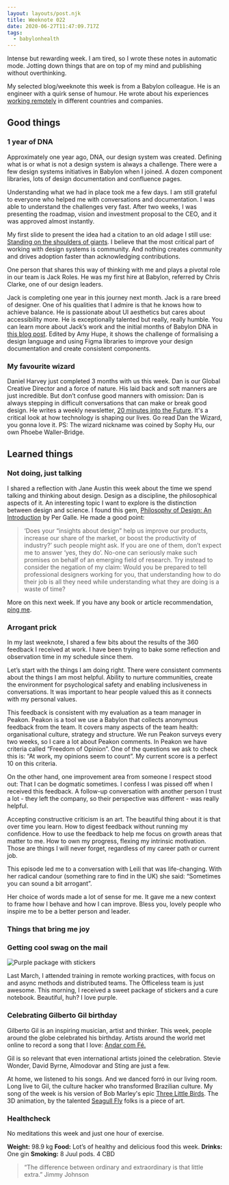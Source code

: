 ```yaml
---
layout: layouts/post.njk
title: Weeknote 022
date: 2020-06-27T11:47:09.717Z
tags:
  - babylonhealth
---
```

Intense but rewarding week. I am tired, so I wrote these notes in automatic mode. Jotting down things that are on top of my mind and publishing without overthinking. 

My selected blog/weeknote this week is from a Babylon colleague. He is an engineer with a quirk sense of humour. He wrote about his experiences [working remotely](https://www.mrlee.dev/personal/on-working-remotely/) in different countries and companies.

## Good things

### 1 year of DNA

Approximately one year ago, DNA, our design system was created. Defining what is or what is not a design system is always a challenge. There were a few design systems initiatives in Babylon when I joined. A dozen component libraries, lots of design documentation and confluence pages.

Understanding what we had in place took me a few days. I am still grateful to everyone who helped me with conversations and documentation. I was able to understand the challenges very fast. After two weeks, I was presenting the roadmap, vision and investment proposal to the CEO, and it was approved almost instantly.

My first slide to present the idea had a citation to an old adage I still use: [Standing on the shoulders of giants](https://en.wikipedia.org/wiki/Standing_on_the_shoulders_of_giants). I believe that the most critical part of working with design systems is community. And nothing creates community and drives adoption faster than acknowledging contributions.

One person that shares this way of thinking with me and plays a pivotal role in our team is Jack Roles. He was my first hire at Babylon, referred by Chris Clarke, one of our design leaders.

Jack is completing one year in this journey next month. Jack is a rare breed of designer. One of his qualities that I admire is that he knows how to achieve balance. He is passionate about UI aesthetics but cares about accessibility more. He is exceptionally talented but really, really humble. You can learn more about Jack’s work and the initial months of Babylon DNA in [this blog post](https://jackroles.co.uk/babylon-dna-the-journey-from-sketch-to-figma). Edited by Amy Hupe, it shows the challenge of formalising a design language and using Figma libraries to improve your design documentation and create consistent components.

### My favourite wizard

Daniel Harvey just completed 3 months with us this week. Dan is our Global Creative Director and a force of nature. His laid back and soft manners are just incredible. But don’t confuse good manners with omission: Dan is always stepping in difficult conversations that can make or break good design. He writes a weekly newsletter, [20 minutes into the Future](https://20minutesintothefuture.substack.com/). It's a critical look at how technology is shaping our lives. Go read Dan the Wizard, you gonna love it. PS: The wizard nickname was coined by Sophy Hu, our own Phoebe Waller-Bridge.

## Learned things

### Not doing, just talking

I shared a reflection with Jane Austin this week about the time we spend talking and thinking about design. Design as a discipline, the philosophical aspects of it. An interesting topic I want to explore is the distinction between design and science. I found this gem, [Philosophy of Design: An Introduction](https://kadk.dk/cephad-centre-philosophy-design/philosophy-design-introduction) by Per Galle.  He made a good point:

> ‘Does your “insights about design” help us improve our products, increase our share of the market, or boost the productivity of industry?’ such people might ask. If you are one of them, don’t expect me to answer ‘yes, they do’. No-one can seriously make such promises on behalf of an emerging field of research. 
> Try instead to consider the negation of my claim: Would you be prepared to tell professional designers working for you, that understanding how to do their job is all they need while understanding what they are doing is a waste of time?

More on this next week. If you have any book or article recommendation, [ping me](https://danielsouza.org/contact/).

### Arrogant prick

In my last weeknote, I shared a few bits about the results of the 360 feedback I received at work. I have been trying to bake some reflection and observation time in my schedule since them.

Let’s start with the things I am doing right. There were consistent comments about the things I am most helpful. Ability to nurture communities, create the environment for psychological safety and enabling inclusiveness in conversations. It was important to hear people valued this as it connects with my personal values.

This feedback is consistent with my evaluation as a team manager in Peakon. Peakon is a tool we use a Babylon that collects anonymous feedback from the team. It covers many aspects of the team health: organisational culture, strategy and structure. We run Peakon surveys every two weeks, so I care a lot about Peakon comments. In Peakon we have criteria called “Freedom of Opinion”. One of the questions we ask to check this is: “At work, my opinions seem to count”. My current score is a perfect 10 on this criteria.

On the other hand, one improvement area from someone I respect stood out: That I can be dogmatic sometimes. I confess I was pissed off when I received this feedback. A follow-up conversation with another person I trust a lot - they left the company, so their perspective was different - was really helpful.

Accepting constructive criticism is an art. The beautiful thing about it is that over time you learn. How to digest feedback without running my confidence. How to use the feedback to help me focus on growth areas that matter to me. How to own my progress, flexing my intrinsic motivation. Those are things I will never forget, regardless of my career path or current job.

This episode led me to a conversation with Leili that was life-changing. With her radical candour (something rare to find in the UK) she said: “Sometimes you can sound a bit arrogant”.

Her choice of words made a lot of sense for me. It gave me a new context to frame how I behave and how I can improve. Bless you, lovely people who inspire me to be a better person and leader.

### Things that bring me joy

### Getting cool swag on the mail

![Purple package with stickers ](/images/officeless_stickers.jpg "Purple package with stickers ")

Last March, I attended training in remote working practices, with focus on and async methods and distributed teams. The Officeless team is just awesome. This morning, I received a sweet package of stickers and a cure notebook. Beautiful, huh? I love purple.

### Celebrating Gilberto Gil birthday

Gilberto Gil is an inspiring musician, artist and thinker. This week, people around the globe celebrated his birthday. Artists around the world met online to record a song that I love: [Andar com Fé.](https://www.youtube.com/watch?v=DK06zbkZ18w)

Gil is so relevant that even international artists joined the celebration. Stevie Wonder, David Byrne, Almodovar and Sting are just a few.

At home, we listened to his songs. And we danced forró in our living room. Long live to Gil, the culture hacker who transformed Brazilian culture. My song of the week is his version of Bob Marley's epic [Three Little Birds](https://www.youtube.com/watch?v=Xv7AUpHt70o). The 3D animation, by the talented [Seagull Fly](https://vimeo.com/46048046) folks is a piece of art.  

### Healthcheck

No meditations this week and just one hour of exercise.

**Weight:** 98.9 kg
**Food:** Lot’s of healthy and delicious food this week.
**Drinks:** One gin
**Smoking:** 8 Juul pods. 4 CBD

> “The difference between ordinary and extraordinary is that little extra.” Jimmy Johnson